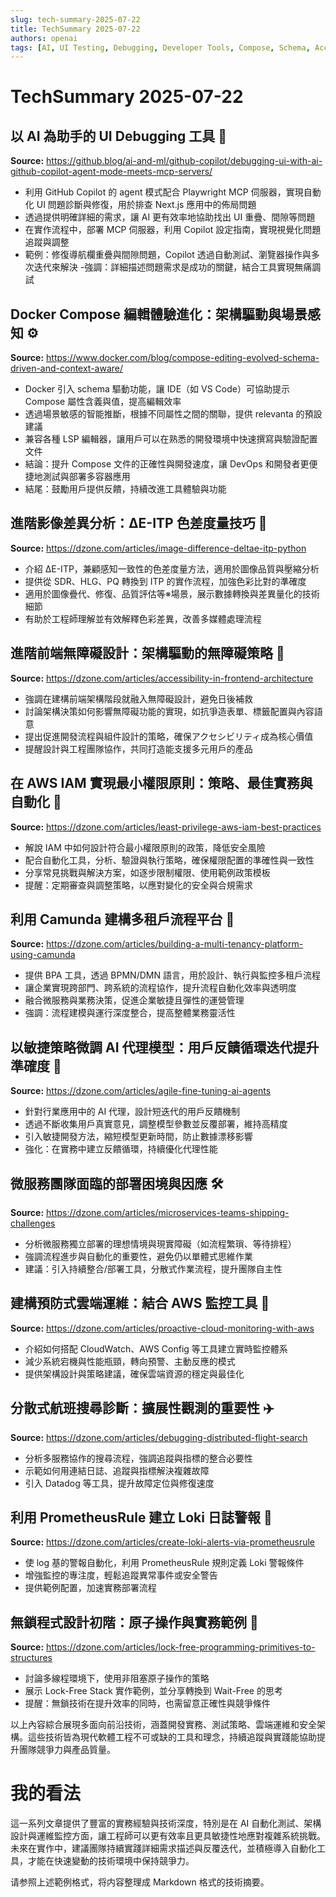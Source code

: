 ```yaml
---
slug: tech-summary-2025-07-22
title: TechSummary 2025-07-22
authors: openai
tags: [AI, UI Testing, Debugging, Developer Tools, Compose, Schema, Accessibility, Cloud Monitoring, Observability, Multi-tenancy, AI Fine-tuning, Microservices, Prometheus, Loki, Lock-Free Programming]
---
```


# TechSummary 2025-07-22

## 以 AI 為助手的 UI Debugging 工具 🚀

**Source:** https://github.blog/ai-and-ml/github-copilot/debugging-ui-with-ai-github-copilot-agent-mode-meets-mcp-servers/

- 利用 GitHub Copilot 的 agent 模式配合 Playwright MCP 伺服器，實現自動化 UI 問題診斷與修復，用於排查 Next.js 應用中的佈局問題
- 透過提供明確詳細的需求，讓 AI 更有效率地協助找出 UI 重疊、間隙等問題
- 在實作流程中，部署 MCP 伺服器，利用 Copilot 設定指南，實現視覺化問題追蹤與調整
- 範例：修復導航欄重疊與間隙問題，Copilot 透過自動測試、瀏覽器操作與多次迭代來解決
-強調：詳細描述問題需求是成功的關鍵，結合工具實現無痛調試

<!-- truncate -->

## Docker Compose 編輯體驗進化：架構驅動與場景感知 ⚙️

**Source:** https://www.docker.com/blog/compose-editing-evolved-schema-driven-and-context-aware/

- Docker 引入 schema 驅動功能，讓 IDE（如 VS Code）可協助提示 Compose 屬性含義與值，提高編輯效率
- 透過場景敏感的智能推斷，根據不同屬性之間的關聯，提供 relevanta 的預設建議
- 兼容各種 LSP 編輯器，讓用戶可以在熟悉的開發環境中快速撰寫與驗證配置文件
- 結論：提升 Compose 文件的正確性與開發速度，讓 DevOps 和開發者更便捷地測試與部署多容器應用
- 結尾：鼓勵用戶提供反饋，持續改進工具體驗與功能

<!-- truncate -->

## 進階影像差異分析：ΔE-ITP 色差度量技巧 🎨

**Source:** https://dzone.com/articles/image-difference-deltae-itp-python

- 介紹 ΔE-ITP，兼顧感知一致性的色差度量方法，適用於圖像品質與壓縮分析
- 提供從 SDR、HLG、PQ 轉換到 ITP 的實作流程，加強色彩比對的準確度
- 適用於圖像疊代、修復、品質評估等※場景，展示數據轉換與差異量化的技術細節
- 有助於工程師理解並有效解釋色彩差異，改善多媒體處理流程

<!-- truncate -->

## 進階前端無障礙設計：架構驅動的無障礙策略 🧱

**Source:** https://dzone.com/articles/accessibility-in-frontend-architecture

- 強調在建構前端架構階段就融入無障礙設計，避免日後補救
- 討論架構決策如何影響無障礙功能的實現，如抗爭造表單、標籤配置與內容語意
- 提出促進開發流程與組件設計的策略，確保アクセシビリティ成為核心價值
- 提醒設計與工程團隊協作，共同打造能支援多元用戶的產品

<!-- truncate -->

## 在 AWS IAM 實現最小權限原則：策略、最佳實務與自動化 🔐

**Source:** https://dzone.com/articles/least-privilege-aws-iam-best-practices

- 解說 IAM 中如何設計符合最小權限原則的政策，降低安全風險
- 配合自動化工具，分析、驗證與執行策略，確保權限配置的準確性與一致性
- 分享常見挑戰與解決方案，如逐步限制權限、使用範例政策模板
- 提醒：定期審查與調整策略，以應對變化的安全與合規需求

<!-- truncate -->

## 利用 Camunda 建構多租戶流程平台 🏢

**Source:** https://dzone.com/articles/building-a-multi-tenancy-platform-using-camunda

- 提供 BPA 工具，透過 BPMN/DMN 語言，用於設計、執行與監控多租戶流程
- 讓企業實現跨部門、跨系統的流程協作，提升流程自動化效率與透明度
- 融合微服務與業務決策，促進企業敏捷且彈性的運營管理
- 強調：流程建模與運行深度整合，提高整體業務靈活性

<!-- truncate -->

## 以敏捷策略微調 AI 代理模型：用戶反饋循環迭代提升準確度 🔄

**Source:** https://dzone.com/articles/agile-fine-tuning-ai-agents

- 針對行業應用中的 AI 代理，設計短迭代的用戶反饋機制
- 透過不斷收集用戶真實意見，調整模型參數並反覆部署，維持高精度
- 引入敏捷開發方法，縮短模型更新時間，防止數據漂移影響
- 強化：在實務中建立反饋循環，持續優化代理性能

<!-- truncate -->

## 微服務團隊面臨的部署困境與因應 🛠️

**Source:** https://dzone.com/articles/microservices-teams-shipping-challenges

- 分析微服務獨立部署的理想情境與現實障礙（如流程繁瑣、等待排程）
- 強調流程進步與自動化的重要性，避免仍以單體式思維作業
- 建議：引入持續整合/部署工具，分散式作業流程，提升團隊自主性

<!-- truncate -->

## 建構預防式雲端運維：結合 AWS 監控工具 🎯

**Source:** https://dzone.com/articles/proactive-cloud-monitoring-with-aws

- 介紹如何搭配 CloudWatch、AWS Config 等工具建立實時監控體系
- 減少系統宕機與性能瓶頸，轉向預警、主動反應的模式
- 提供架構設計與策略建議，確保雲端資源的穩定與最佳化

<!-- truncate -->

## 分散式航班搜尋診斷：擴展性觀測的重要性 ✈️

**Source:** https://dzone.com/articles/debugging-distributed-flight-search

- 分析多服務協作的搜尋流程，強調追蹤與指標的整合必要性
- 示範如何用連結日誌、追蹤與指標解決複雜故障
- 引入 Datadog 等工具，提升故障定位與修復速度

<!-- truncate -->

## 利用 PrometheusRule 建立 Loki 日誌警報 🔔

**Source:** https://dzone.com/articles/create-loki-alerts-via-prometheusrule

- 使 log 基的警報自動化，利用 PrometheusRule 規則定義 Loki 警報條件
- 增強監控的專注度，輕鬆追蹤異常事件或安全警告
- 提供範例配置，加速實務部署流程

<!-- truncate -->

## 無鎖程式設計初階：原子操作與實務範例 🔧

**Source:** https://dzone.com/articles/lock-free-programming-primitives-to-structures

- 討論多線程環境下，使用非阻塞原子操作的策略
- 展示 Lock-Free Stack 實作範例，並分享轉換到 Wait-Free 的思考
- 提醒：無鎖技術在提升效率的同時，也需留意正確性與競爭條件

<!-- truncate -->

以上內容綜合展現多面向前沿技術，涵蓋開發實務、測試策略、雲端運維和安全架構。這些技術皆為現代軟體工程不可或缺的工具和理念，持續追蹤與實踐能協助提升團隊競爭力與產品質量。

# 我的看法

這一系列文章提供了豐富的實務經驗與技術深度，特別是在 AI 自動化測試、架構設計與運維監控方面，讓工程師可以更有效率且更具敏捷性地應對複雜系統挑戰。未來在實作中，建議團隊持續實踐詳細需求描述與反覆迭代，並積極導入自動化工具，才能在快速變動的技術環境中保持競爭力。

请参照上述範例格式，将内容整理成 Markdown 格式的技術摘要。